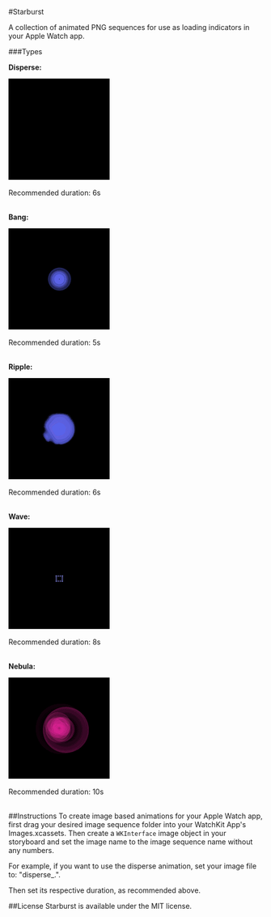 #Starburst

A collection of animated PNG sequences for use as loading indicators in your Apple Watch app.

###Types


**Disperse:**

![](gifs/disperse.gif)

Recommended duration: 6s
<br>
<br>


**Bang:**

![](gifs/bang.gif)

Recommended duration: 5s
<br>
<br>


**Ripple:**

![](gifs/ripple.gif)

Recommended duration: 6s
<br>
<br>


**Wave:**

![](gifs/wave.gif)

Recommended duration: 8s
<br>
<br>

**Nebula:**

![](gifs/nebula.gif)

Recommended duration: 10s
<br>
<br>

##Instructions
To create image based animations for your Apple Watch app, first drag your desired image sequence folder into your WatchKit App's Images.xcassets. Then create a `WKInterface` image object in your storyboard and set the image name to the image sequence name without any numbers.

For example, if you want to use the disperse animation, set your image file to: "disperse_.".

Then set its respective duration, as recommended above.

##License
Starburst is available under the MIT license.

